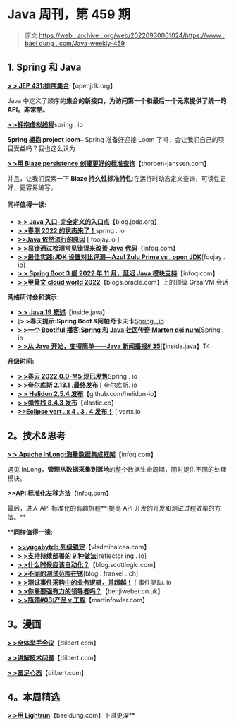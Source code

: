 # Java 周刊，第 459 期

> 原文:[https://web . archive . org/web/20220930061024/https://www . bael dung . com/Java-weekly-459](https://web.archive.org/web/20220930061024/https://www.baeldung.com/java-weekly-459)

## 1. **Spring 和 Java**

[**> > JEP 431:排序集合**](https://web.archive.org/web/20221014113339/https://openjdk.org/jeps/431)【openjdk.org】

Java 中定义了顺序的**集合的新接口，为访问第一个和最后一个元素提供了统一的 API。非常酷。**

[**> >拥抱虚拟线程**](https://web.archive.org/web/20221014113339/https://spring.io/blog/2022/10/11/embracing-virtual-threads)spring . io

**Spring 拥抱 project loom**`–` Spring 准备好迎接 Loom 了吗，会让我们自己的项目受益吗？我也这么认为

[**> >用 Blaze persistence 创建更好的标准查询**](https://web.archive.org/web/20221014113339/https://thorben-janssen.com/create-better-criteria-queries-with-blaze-persistence/)【thorben-janssen.com】

并且，让我们探索一下 **Blaze 持久性标准特性**:在运行时动态定义查询，可读性更好，更容易编写。

#### **同样值得一读:**

*   [**> > Java 入口-完全定义的入口点**](https://web.archive.org/web/20221014113339/https://blog.joda.org/2022/10/fully-defined-entrypoints.html)【blog.joda.org】
*   [**> >春测 2022 的状态来了！**](https://web.archive.org/web/20221014113339/https://spring.io/blog/2022/10/11/the-state-of-spring-survey-2022-is-here)spring . io
*   [**>>Java 依然流行的原因**](https://web.archive.org/web/20221014113339/https://foojay.io/today/the-reason-java-is-still-popular/) [ foojay.io ]
*   [**> >易错通过检测常见错误来改善 Java 代码**](https://web.archive.org/web/20221014113339/https://www.infoq.com/news/2022/10/error-prone/)【infoq.com】
*   [**> >最佳实践:JDK 设置对比评测—Azul Zulu Prime vs . open JDK**](https://web.archive.org/web/20221014113339/https://foojay.io/today/best-practice-comparative-evaluation-of-jdk-setups-azul-zulu-prime-vs-openjdk/)[foojay . io]
*   [**> > Spring Boot 3 舰 2022 年 11 月，延迟 Java 模块支持**](https://web.archive.org/web/20221014113339/https://www.infoq.com/news/2022/10/spring-boot-3-jax-london/)【infoq.com】
*   [**> >甲骨文 cloud world 2022**](https://web.archive.org/web/20221014113339/https://blogs.oracle.com/java/post/ocw-graalvm-presentation-guide)【blogs.oracle.com】上的顶级 GraalVM 会话

**网络研讨会和演示:**

*   [**> > Java 19 概述**](https://web.archive.org/web/20221014113339/https://inside.java/2022/10/12/java-19-overview/)【inside.java】
*   [**> >春天提示:Spring Boot &阿帕奇卡夫卡**[Spring . io](https://web.archive.org/web/20221014113339/https://spring.io/blog/2022/10/10/spring-tips-spring-boot-apache-kafka)
*   [**> >一个 Bootiful 播客:Spring 和 Java 社区传奇 Marten dei num**](https://web.archive.org/web/20221014113339/https://spring.io/blog/2022/10/06/a-bootiful-podcast-spring-and-java-community-legend-marten-deinum)[Spring . io
*   [**> >从 Java 开始，变得简单——Java 新闻播报# 35**](https://web.archive.org/web/20221014113339/https://inside.java/2022/10/06/insidejava-newscast-035/)[【inside.java】T4

**升级时间:**

*   [**> >春云 2022.0.0-M5 现已发售**](https://web.archive.org/web/20221014113339/https://spring.io/blog/2022/10/06/spring-cloud-2022-0-0-m5-is-now-available)Spring . io
*   [**> >夸尔库斯 2.13.1 .最终发布**](https://web.archive.org/web/20221014113339/https://quarkus.io/blog/quarkus-2-13-1-final-released/) [ 夸尔库斯. io
*   [**> > Helidon 2.5.4 发布**](https://web.archive.org/web/20221014113339/https://github.com/helidon-io/helidon/releases/tag/2.5.4)【github.com/helidon-io】
*   [**> >弹性栈 8.4.3 发布**](https://web.archive.org/web/20221014113339/https://www.elastic.co/blog/elastic-stack-8-4-3-released)【elastic.co】
*   [**>>Eclipse vert . x 4 . 3 . 4 发布！**](https://web.archive.org/web/20221014113339/https://vertx.io/blog/eclipse-vert-x-4-3-4/) [ vertx.io

## **2。技术&思考**

[**> > Apache InLong:海量数据集成框架**](https://web.archive.org/web/20221014113339/https://www.infoq.com/news/2022/10/apache-inlong-framework)【infoq.com】

遇见 InLong，**管理从数据采集到落地**的整个数据生命周期，同时提供不同的处理模块。

[**>>API 标准化左移方法**](https://web.archive.org/web/20221014113339/https://www.infoq.com/articles/shift-left-api-standardization)【infoq.com】

最后，进入 API 标准化的有趣旅程**:提高 API 开发的开发和测试过程效率的方法。**

 ****同样值得一读:**

*   [**>>yugabytdb 列级锁定**](https://web.archive.org/web/20221014113339/https://vladmihalcea.com/yugabytedb-column-level-locking/)【vladmihalcea.com】
*   [**> >支持持续部署的 9 种做法**](https://web.archive.org/web/20221014113339/https://reflectoring.io/blog/2022/2022-10-10-continuous-deployment-practices/)[reflector ing . io]
*   [**> >什么时候应该自动化？**](https://web.archive.org/web/20221014113339/https://blog.scottlogic.com/2022/10/10/when-should-we-automate.html)【blog.scottlogic.com】
*   [**> >不同的测试范围在锈**](https://web.archive.org/web/20221014113339/https://blog.frankel.ch/different-test-scopes-rust/)[blog . frankel . ch]
*   [**> >测试事件采购中的业务逻辑，并超越！**](https://web.archive.org/web/20221014113339/https://event-driven.io/en/testing_event_sourcing/) [ 事件驱动. io
*   [**> >你需要强有力的领导者吗？**](https://web.archive.org/web/20221014113339/https://benjiweber.co.uk/blog/2022/10/08/do-you-need-a-strong-leader/)【benjiweber.co.uk】
*   [**> >瓶颈#03:产品 v 工程**](https://web.archive.org/web/20221014113339/https://martinfowler.com/articles/bottlenecks-of-scaleups/03-product-v-engineering.html)【martinfowler.com】

## **3。漫画**

[**> >全体举手会议**](https://web.archive.org/web/20221014113339/https://dilbert.com/strip/2022-10-14)【dilbert.com】

[**> >讲解技术问题**](https://web.archive.org/web/20221014113339/https://dilbert.com/strip/2022-10-13)【dilbert.com】

[**> >富足心态**](https://web.archive.org/web/20221014113339/https://dilbert.com/strip/2022-10-10)【dilbert.com】

## **4。本周精选**

**[> >用 Lightrun](/web/20221014113339/https://www.baeldung.com/lightrun-diving-deeper)**【baeldung.com】下潜更深**
